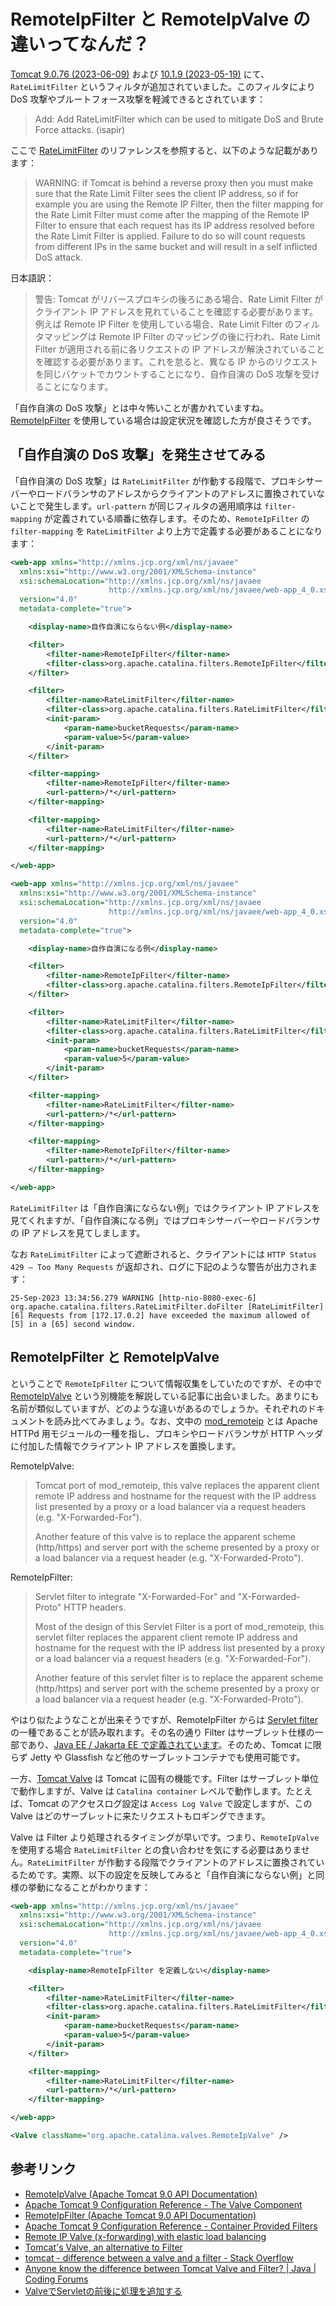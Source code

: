 # RemoteIpFilter と RemoteIpValve の違いってなんだ？

[Tomcat 9.0.76 (2023-06-09)](https://tomcat.apache.org/tomcat-9.0-doc/changelog.html#Tomcat_9.0.76_(remm)) および [10.1.9 (2023-05-19)](https://tomcat.apache.org/tomcat-10.1-doc/changelog.html#Tomcat_10.1.9_(schultz)) にて、`RateLimitFilter` というフィルタが追加されていました。このフィルタにより DoS 攻撃やブルートフォース攻撃を軽減できるとされています：

> Add: Add RateLimitFilter which can be used to mitigate DoS and Brute Force attacks. (isapir)

ここで [RateLimitFilter](https://tomcat.apache.org/tomcat-9.0-doc/config/filter.html#Rate_Limit_Filter) のリファレンスを参照すると、以下のような記載があります：

> WARNING: if Tomcat is behind a reverse proxy then you must make sure that the Rate Limit Filter sees the client IP address, so if for example you are using the Remote IP Filter, then the filter mapping for the Rate Limit Filter must come after the mapping of the Remote IP Filter to ensure that each request has its IP address resolved before the Rate Limit Filter is applied. Failure to do so will count requests from different IPs in the same bucket and will result in a self inflicted DoS attack.

日本語訳：

> 警告: Tomcat がリバースプロキシの後ろにある場合、Rate Limit Filter がクライアント IP アドレスを見れていることを確認する必要があります。例えば Remote IP Filter を使用している場合、Rate Limit Filter のフィルタマッピングは Remote IP Filter のマッピングの後に行われ、Rate Limit Filter が適用される前に各リクエストの IP アドレスが解決されていることを確認する必要があります。これを怠ると、異なる IP からのリクエストを同じバケットでカウントすることになり、自作自演の DoS 攻撃を受けることになります。

「自作自演の DoS 攻撃」とは中々怖いことが書かれていますね。[RemoteIpFilter](https://tomcat.apache.org/tomcat-9.0-doc/api/org/apache/catalina/filters/RemoteIpFilter.html) を使用している場合は設定状況を確認した方が良さそうです。

## 「自作自演の DoS 攻撃」を発生させてみる

「自作自演の DoS 攻撃」は `RateLimitFilter` が作動する段階で、プロキシサーバーやロードバランサのアドレスからクライアントのアドレスに置換されていないことで発生します。`url-pattern` が同じフィルタの適用順序は `filter-mapping` が定義されている順番に依存します。そのため、`RemoteIpFilter` の `filter-mapping` を `RateLimitFilter` より上方で定義する必要があることになります：

```xml:web.xml
<web-app xmlns="http://xmlns.jcp.org/xml/ns/javaee"
  xmlns:xsi="http://www.w3.org/2001/XMLSchema-instance"
  xsi:schemaLocation="http://xmlns.jcp.org/xml/ns/javaee
                      http://xmlns.jcp.org/xml/ns/javaee/web-app_4_0.xsd"
  version="4.0"
  metadata-complete="true">

    <display-name>自作自演にならない例</display-name>

    <filter>
        <filter-name>RemoteIpFilter</filter-name>
        <filter-class>org.apache.catalina.filters.RemoteIpFilter</filter-class>
    </filter>

    <filter>
        <filter-name>RateLimitFilter</filter-name>
        <filter-class>org.apache.catalina.filters.RateLimitFilter</filter-class>
        <init-param>
            <param-name>bucketRequests</param-name>
            <param-value>5</param-value>
        </init-param>
    </filter>

    <filter-mapping>
        <filter-name>RemoteIpFilter</filter-name>
        <url-pattern>/*</url-pattern>
    </filter-mapping>

    <filter-mapping>
        <filter-name>RateLimitFilter</filter-name>
        <url-pattern>/*</url-pattern>
    </filter-mapping>

</web-app>
```

```xml:web.xml
<web-app xmlns="http://xmlns.jcp.org/xml/ns/javaee"
  xmlns:xsi="http://www.w3.org/2001/XMLSchema-instance"
  xsi:schemaLocation="http://xmlns.jcp.org/xml/ns/javaee
                      http://xmlns.jcp.org/xml/ns/javaee/web-app_4_0.xsd"
  version="4.0"
  metadata-complete="true">

    <display-name>自作自演になる例</display-name>

    <filter>
        <filter-name>RemoteIpFilter</filter-name>
        <filter-class>org.apache.catalina.filters.RemoteIpFilter</filter-class>
    </filter>

    <filter>
        <filter-name>RateLimitFilter</filter-name>
        <filter-class>org.apache.catalina.filters.RateLimitFilter</filter-class>
        <init-param>
            <param-name>bucketRequests</param-name>
            <param-value>5</param-value>
        </init-param>
    </filter>

    <filter-mapping>
        <filter-name>RateLimitFilter</filter-name>
        <url-pattern>/*</url-pattern>
    </filter-mapping>

    <filter-mapping>
        <filter-name>RemoteIpFilter</filter-name>
        <url-pattern>/*</url-pattern>
    </filter-mapping>

</web-app>
```

`RateLimitFilter` は「自作自演にならない例」ではクライアント IP アドレスを見てくれますが、「自作自演になる例」ではプロキシサーバーやロードバランサの IP アドレスを見てしまします。

なお `RateLimitFilter` によって遮断されると、クライアントには `HTTP Status 429 – Too Many Requests` が返却され、ログに下記のような警告が出力されます：

```log
25-Sep-2023 13:34:56.279 WARNING [http-nio-8080-exec-6] org.apache.catalina.filters.RateLimitFilter.doFilter [RateLimitFilter] [6] Requests from [172.17.0.2] have exceeded the maximum allowed of [5] in a [65] second window.
```

## RemoteIpFilter と RemoteIpValve

ということで `RemoteIpFilter` について情報収集をしていたのですが、その中で [RemoteIpValve](https://tomcat.apache.org/tomcat-9.0-doc/config/valve.html#Remote_IP_Valve) という別機能を解説している記事に出会いました。あまりにも名前が類似していますが、どのような違いがあるのでしょうか。それぞれのドキュメントを読み比べてみましょう。なお、文中の [mod_remoteip](https://httpd.apache.org/docs/trunk/mod/mod_remoteip.html) とは Apache HTTPd 用モジュールの一種を指し、プロキシやロードバランサが HTTP ヘッダに付加した情報でクライアント IP アドレスを置換します。

RemoteIpValve:

> Tomcat port of mod_remoteip, this valve replaces the apparent client remote IP address and hostname for the request with the IP address list presented by a proxy or a load balancer via a request headers (e.g. "X-Forwarded-For").
>
> Another feature of this valve is to replace the apparent scheme (http/https) and server port with the scheme presented by a proxy or a load balancer via a request header (e.g. "X-Forwarded-Proto").

RemoteIpFilter:

> Servlet filter to integrate "X-Forwarded-For" and "X-Forwarded-Proto" HTTP headers.
>
> Most of the design of this Servlet Filter is a port of mod_remoteip, this servlet filter replaces the apparent client remote IP address and hostname for the request with the IP address list presented by a proxy or a load balancer via a request headers (e.g. "X-Forwarded-For").
>
> Another feature of this servlet filter is to replace the apparent scheme (http/https) and server port with the scheme presented by a proxy or a load balancer via a request header (e.g. "X-Forwarded-Proto").

やはり似たようなことが出来そうですが、RemoteIpFilter からは [Servlet filter](https://docs.oracle.com/cd/E18355_01/web.1013/B31859-01/filters.htm) の一種であることが読み取れます。その名の通り Filter はサーブレット仕様の一部であり、[Java EE / Jakarta EE で定義されています](https://javaee.github.io/javaee-spec/javadocs/javax/servlet/GenericFilter.html)。そのため、Tomcat に限らず Jetty や Glassfish など他のサーブレットコンテナでも使用可能です。

一方、[Tomcat Valve](https://tomcat.apache.org/tomcat-9.0-doc/config/valve.html) は Tomcat に固有の機能です。Filter はサーブレット単位で動作しますが、Valve は `Catalina container` レベルで動作します。たとえば、Tomcat のアクセスログ設定は `Access Log Valve` で設定しますが、この Valve はどのサーブレットに来たリクエストもロギングできます。

Valve は Filter より処理されるタイミングが早いです。つまり、`RemoteIpValve` を使用する場合 `RateLimitFilter` との食い合わせを気にする必要はありません。`RateLimitFilter` が作動する段階でクライアントのアドレスに置換されているためです。実際、以下の設定を反映してみると「自作自演にならない例」と同様の挙動になることがわかります：

```xml:web.xml
<web-app xmlns="http://xmlns.jcp.org/xml/ns/javaee"
  xmlns:xsi="http://www.w3.org/2001/XMLSchema-instance"
  xsi:schemaLocation="http://xmlns.jcp.org/xml/ns/javaee
                      http://xmlns.jcp.org/xml/ns/javaee/web-app_4_0.xsd"
  version="4.0"
  metadata-complete="true">

    <display-name>RemoteIpFilter を定義しない</display-name>

    <filter>
        <filter-name>RateLimitFilter</filter-name>
        <filter-class>org.apache.catalina.filters.RateLimitFilter</filter-class>
        <init-param>
            <param-name>bucketRequests</param-name>
            <param-value>5</param-value>
        </init-param>
    </filter>

    <filter-mapping>
        <filter-name>RateLimitFilter</filter-name>
        <url-pattern>/*</url-pattern>
    </filter-mapping>

</web-app>
```

```xml:server.xml
<Valve className="org.apache.catalina.valves.RemoteIpValve" />
```

## 参考リンク

* [RemoteIpValve (Apache Tomcat 9.0 API Documentation)](https://tomcat.apache.org/tomcat-9.0-doc/api/org/apache/catalina/valves/RemoteIpValve.html)
* [Apache Tomcat 9 Configuration Reference - The Valve Component](https://tomcat.apache.org/tomcat-9.0-doc/config/valve.html#Remote_IP_Valve)
* [RemoteIpFilter (Apache Tomcat 9.0 API Documentation)](https://tomcat.apache.org/tomcat-9.0-doc/api/org/apache/catalina/filters/RemoteIpFilter.html)
* [Apache Tomcat 9 Configuration Reference - Container Provided Filters](https://tomcat.apache.org/tomcat-9.0-doc/config/filter.html#Rate_Limit_Filter)
* [Remote IP Valve (x-forwarding) with elastic load balancing](https://community.jamf.com/t5/jamf-pro/remote-ip-valve-x-forwarding-with-elastic-load-balancing/m-p/62879)
* [Tomcat's Valve, an alternative to Filter](https://blog.frankel.ch/tomcats-valve-an-alternative-to-filter/)
* [tomcat - difference between a valve and a filter - Stack Overflow](https://stackoverflow.com/questions/5537467/difference-between-a-valve-and-a-filter)
* [Anyone know the difference between Tomcat Valve and Filter? | Java | Coding Forums](https://www.thecodingforums.com/threads/anyone-know-the-difference-between-tomcat-valve-and-filter.147502/)
* [ValveでServletの前後に処理を追加する](https://nobrooklyn.hateblo.jp/entry/2013/11/04/213757)
